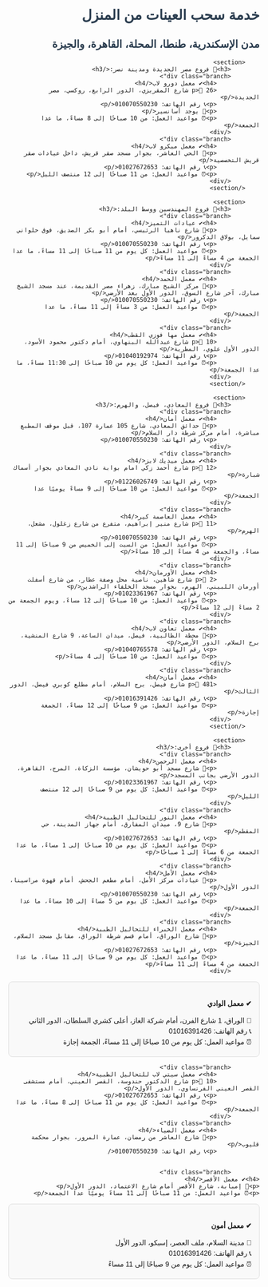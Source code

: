 <html lang="ar">
<head>
    <meta charset="UTF-8">
    <meta name="viewport" content="width=device-width, initial-scale=1.0">
    <title>فروع المعامل</title>
    <style>
        body {
            font-family: Arial, sans-serif;
            direction: rtl;
            text-align: right;
        }
        .branch {
            background-color: #f9f9f9;
            border: 1px solid #ddd;
            margin: 10px 0;
            padding: 15px;
            border-radius: 8px;
        }
        h1, h2, h3 {
            color: #2c3e50;
        }
        p {
            margin: 5px 0;
        }
        .location {
            font-weight: bold;
        }
        .details {
            margin-left: 15px;
        }
    </style>
</head>
<body>
    <div class="container">
        <h1>خدمة سحب العينات من المنزل</h1>
        <h2>مدن الإسكندرية، طنطا، المحلة، القاهرة، والجيزة</h2>

        <section>
            <h3>🏥 فروع مصر الجديدة ومدينة نصر:</h3>
            <div class="branch">
                <h4>✔ معمل دورو لاب</h4>
                <p>📍 26 شارع المقريزي، الدور الرابع، روكسي، مصر الجديدة</p>
                <p>📞 رقم الهاتف: 010070550230</p>
                <p>🚪 يوجد أسانسير</p>
                <p>⏰ مواعيد العمل: من 10 صباحًا إلى 8 مساءً، ما عدا الجمعة</p>
            </div>
            <div class="branch">
                <h4>✔ معمل ميكرو لاب</h4>
                <p>📍 الحي العاشر، بجوار مسجد صقر قريش، داخل عيادات صقر قريش التخصصية</p>
                <p>📞 رقم الهاتف: 01027672653</p>
                <p>⏰ مواعيد العمل: من 11 صباحًا إلى 12 منتصف الليل</p>
            </div>
        </section>

        <section>
            <h3>🏥 فروع المهندسين ووسط البلد:</h3>
            <div class="branch">
                <h4>✔ عيادات التميز</h4>
                <p>📍 شارع ناهيا الرئيسي، أمام أبو بكر الصديق، فوق حلواني سمايل، بولاق الدكرور</p>
                <p>📞 رقم الهاتف: 010070550230</p>
                <p>⏰ مواعيد العمل: كل يوم من 11 صباحًا إلى 11 مساءً، ما عدا الجمعة من 4 مساءً إلى 11 مساءً</p>
            </div>
            <div class="branch">
                <h4>✔ معمل الحمد</h4>
                <p>📍 مركز الشيخ مبارك، زهراء مصر القديمة، عند مسجد الشيخ مبارك، آخر شارع السوق، الدور الأول بعد الأرضي</p>
                <p>📞 رقم الهاتف: 010070550230</p>
                <p>⏰ مواعيد العمل: من 3 مساءً إلى 11 مساءً، ما عدا الجمعة</p>
            </div>
            <div class="branch">
                <h4>✔ معمل مها فوزي القطب</h4>
                <p>📍 10 شارع عبدالله البنهاوي، أمام دكتور محمود الأسود، الدور الأول علوي، المطرية</p>
                <p>📞 رقم الهاتف: 01040192974</p>
                <p>⏰ مواعيد العمل: كل يوم من 10 صباحًا إلى 11:30 مساءً، ما عدا الجمعة</p>
            </div>
        </section>

        <section>
            <h3>🏥 فروع المعادي، فيصل، والهرم:</h3>
            <div class="branch">
                <h4>✔ معمل أمان</h4>
                <p>📍 حدائق المعادي، شارع 105 عمارة 107، قبل موقف المطبع مباشرة، أمام مركز شرطة دار السلام</p>
                <p>📞 رقم الهاتف: 010070550230</p>
            </div>
            <div class="branch">
                <h4>✔ معمل ميديك لابز</h4>
                <p>📌 12 شارع أحمد زكي امام بوابة نادي المعادي بجوار أسماك شبارة</p>
                <p>📞 رقم الهاتف: 01226026749</p>
                <p>⏰ مواعيد العمل: من 10 صباحًا إلى 9 مساءً يوميًا عدا الجمعة</p>
            </div>
            <div class="branch">
                <h4>✔ معمل العاصمة كير</h4>
                <p>📍 11 شارع منير إبراهيم، متفرع من شارع زغلول، مشعل، الهرم</p>
                <p>📞 رقم الهاتف: 010070550230</p>
                <p>⏰ مواعيد العمل: من السبت إلى الخميس من 9 صباحًا إلى 11 مساءً، والجمعة من 4 مساءً إلى 10 مساءً</p>
            </div>
            <div class="branch">
                <h4>✔ معمل الأورمان</h4>
                <p>📍 2 شارع شاهين، ناصية محل وصفة عطار، من شارع أسفلت أورمان اللبيني، الهرم، بجوار مسجد الخلفاء الراشدين</p>
                <p>📞 رقم الهاتف: 01023361967</p>
                <p>⏰ مواعيد العمل: من 10 صباحًا إلى 12 مساءً، ويوم الجمعة من 2 مساءً إلى 12 مساءً</p>
            </div>
            <div class="branch">
                <h4>✔ معمل تعاون لاب</h4>
                <p>📍 محطة الطالبية، فيصل، ميدان الساعة، 9 شارع المنشية، برج السلام، الدور الأرضي</p>
                <p>📞 رقم الهاتف: 01040765578</p>
                <p>⏰ مواعيد العمل: من 10 صباحًا إلى 4 مساءً</p>
            </div>
            <div class="branch">
                <h4>✔ معمل أمان</h4>
                <p>📍 481 شارع فيصل، برج السلام، أمام مطلع كوبري فيصل، الدور الثالث</p>
                <p>📞 رقم الهاتف: 01016391426</p>
                <p>⏰ مواعيد العمل: من 9 صباحًا إلى 12 مساءً، الجمعة إجازة</p>
            </div>
        </section>

        <section>
            <h3>🔹 فروع أخرى:</h3>
            <div class="branch">
                <h4>✔ معمل الرحمن</h4>
                <p>📍 شارع مسجد أبو حويشان، مؤسسة الزكاة، المرج، القاهرة، الدور الأرضي بجانب المسجد</p>
                <p>📞 رقم الهاتف: 01023361967</p>
                <p>⏰ مواعيد العمل: كل يوم من 9 صباحًا إلى 12 منتصف الليل</p>
            </div>
            <div class="branch">
                <h4>✔ معمل النور للتحاليل الطبية</h4>
                <p>📍 شارع 9، ميدان المفارق، أمام جهاز المدينة، حي المقطم</p>
                <p>📞 رقم الهاتف: 01027672653</p>
                <p>⏰ مواعيد العمل: كل يوم من 10 صباحًا إلى 1 مساءً، ما عدا الجمعة من 6 مساءً إلى 1 صباحًا</p>
            </div>
            <div class="branch">
                <h4>✔ معمل الأمل</h4>
                <p>📍 عيادات مركز الأمل، أمام مطعم الجحش، أمام قهوة مراسينا، الدور الأول</p>
                <p>📞 رقم الهاتف: 010070550230</p>
                <p>⏰ مواعيد العمل: كل يوم من 5 مساءً إلى 10 مساءً، ما عدا الجمعة</p>
            </div>
            <div class="branch">
                <h4>✔ معمل الخبراء للتحاليل الطبية</h4>
                <p>📍 شارع الوراق، أمام قسم شرطة الوراق، مقابل مسجد السلام، الجيزة</p>
                <p>📞 رقم الهاتف: 01027672653</p>
                <p>⏰ مواعيد العمل: كل يوم من 9 صباحًا إلى 11 مساءً، ما عدا الجمعة من 4 مساءً إلى 11 مساءً</p>
            </div>

<div class="branch">
    <h4>✔ معمل الوادي</h4>
    <p>📍 الوراق، 1 شارع الفرن، أمام شركة الغاز، أعلى كشري السلطان، الدور الثاني</p>
    <p>📞 رقم الهاتف: 01016391426</p>
    <p>⏰ مواعيد العمل: كل يوم من 10 صباحًا إلى 11 مساءً، الجمعة إجازة</p>
</div>

            
            <div class="branch">
                <h4>✔ معمل سيتي لاب للتحاليل الطبية</h4>
                <p>📍 10 شارع الدكتور حندوسة، القصر العيني، أمام مستشفى القصر العيني الفرنساوي، الدور الأول</p>
                <p>📞 رقم الهاتف: 01027672653</p>
                <p>⏰ مواعيد العمل: كل يوم من 11 صباحًا إلى 8 مساءً، ما عدا الجمعة</p>
            </div>
            <div class="branch">
                <h4>✔ معمل الضياء</h4>
                <p>📍 شارع العاشر من رمضان، عمارة المرور، بجوار محكمة قليوب</p>
                <p>📞 رقم الهاتف: 010070550230</
            

            <div class="branch">
    <h4>✔ معمل الأقصر</h4>
    <p>📍 إمبابة، شارع الأقصر أمام شارع الاعتماد، الدور الأول</p>
    <p>⏰ مواعيد العمل: من 11 صباحًا إلى 11 مساءً يوميًا عدا الجمعة</p>
</div>

<div class="branch">
    <h4>✔ معمل أمون</h4>
    <p>📍 مدينة السلام، ملف العصر، إسبكو، الدور الأول</p>
    <p>📞 رقم الهاتف: 01016391426</p>
    <p>⏰ مواعيد العمل: كل يوم من 9 صباحًا إلى 11 مساءً</p>
</div>
